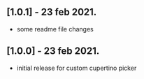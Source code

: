 ## [1.0.1] - 23 feb 2021.

* some readme file changes
## [1.0.0] - 23 feb 2021.

* initial release for custom cupertino picker
